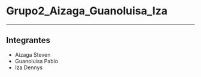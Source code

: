# Grupo2_Aizaga_Guanoluisa_Iza
--------------------------------
## Integrantes
* Aizaga Steven
* Guanoluisa Pablo
* Iza Dennys
